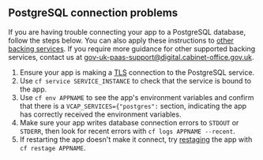 ## PostgreSQL connection problems

If you are having trouble connecting your app to a PostgreSQL database, follow the steps below. You can also apply these instructions to [other backing services](/deploying_services/#deploy-a-backing-or-routing-service). If you require more guidance for other supported backing services, contact us at gov-uk-paas-support@digital.cabinet-office.gov.uk.

1. Ensure your app is making a [TLS](https://en.wikipedia.org/wiki/Transport_Layer_Security) connection to the PostgreSQL service.
2. Use ``cf service SERVICE_INSTANCE`` to check that the service is bound to the app.
2. Use ``cf env APPNAME`` to see the app's environment variables and confirm that there is a ``VCAP_SERVICES={"postgres":`` section, indicating the app has correctly received the environment variables.
3. Make sure your app writes database connection errors to `STDOUT` or `STDERR`, then look for recent errors with ``cf logs APPNAME --recent``.
4. If restarting the app doesn't make it connect, try [restaging](https://docs.cloudfoundry.org/devguide/deploy-apps/start-restart-restage.html#restage) the app with ``cf restage APPNAME``.
